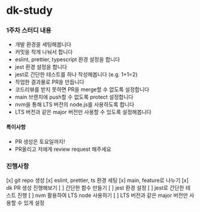 # dk-study

### 1주차 스터디 내용

- 개발 환경을 세팅해봅니다
- 커밋을 작게 나눠서 합니다
- eslint, prettier, typescript 환경 설정을 합니다
- jest 환경 설정을 합니다
- jest로 간단한 테스트를 하나 작성해봅니다 (e.g. 1+1=2)
- 작업한 결과물로 PR을 만듭니다
- 코드리뷰를 받지 못하면 PR을 merge할 수 없도록 설정합니다
- main 브랜치에 push할 수 없도록 protect 설정합니다
- nvm을 통해 LTS 버전의 node.js를 사용하도록 합니다
- LTS 버전과 같은 major 버전만 사용할 수 있도록 설정해봅니다

#### 특이사항

- PR 생성은 토요일까지!
- PR올리고 저에게 review request 해주세요

### 진행사항

[x] git repo 생성
[x] eslint, prettier, ts 환경 세팅
[x] main, feature로 나누기
[x] dk PR 생성 진행해보기
[ ] 간단한 함수 만들기
[ ] jest 환경 설정
[ ] jest로 간단한 테스트 진행
[ ] nvm 활용하여 LTS node 사용하기
[ ] LTS 버전과 같은 major 버전만 사용할 수 있게 설정
